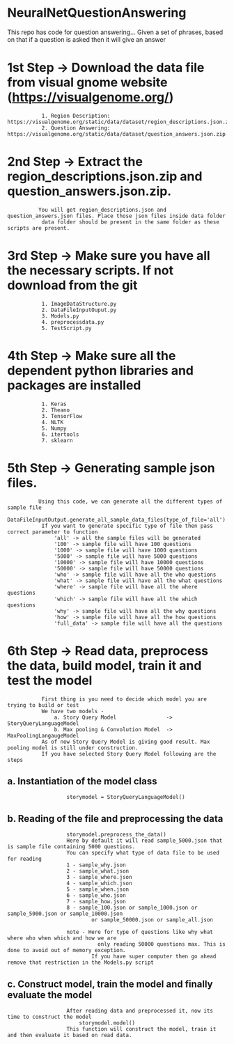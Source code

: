 # NeuralNetQuestionAnswering
This repo has code for question answering... Given a set of phrases, based on that if a question is asked then it will give an answer


# 1st Step -> Download the data file from visual gnome website (https://visualgenome.org/)
               1. Region Description: https://visualgenome.org/static/data/dataset/region_descriptions.json.zip
               2. Question Answering: https://visualgenome.org/static/data/dataset/question_answers.json.zip

# 2nd Step -> Extract the region_descriptions.json.zip and question_answers.json.zip. 
              You will get region_descriptions.json and question_answers.json files. Place those json files inside data folder
               data folder should be present in the same folder as these scripts are present.

# 3rd Step -> Make sure you have all the necessary scripts. If not download from the git
               1. ImageDataStructure.py
               2. DataFileInputOuput.py
               3. Models.py
               4. preprocessdata.py
               5. TestScript.py

# 4th Step -> Make sure all the dependent python libraries and packages are installed
               1. Keras
               2. Theano
               3. TensorFlow
               4. NLTK
               5. Numpy
               6. itertools
               7. sklearn

# 5th Step -> Generating sample json files.
              Using this code, we can generate all the different types of sample file
                   DataFileInputOutput.generate_all_sample_data_files(type_of_file='all')
               If you want to generate specific type of file then pass correct parameter to function
                   'all' -> all the sample files will be generated
                   '100' -> sample file will have 100 questions
                   '1000' -> sample file will have 1000 questions
                   '5000' -> sample file will have 5000 questions
                   '10000' -> sample file will have 10000 questions
                   '50000' -> sample file will have 50000 questions
                   'who' -> sample file will have all the who questions
                   'what' -> sample file will have all the what questions
                   'where' -> sample file will have all the where questions
                   'which' -> sample file will have all the which questions
                   'why' -> sample file will have all the why questions
                   'how' -> sample file will have all the how questions
                   'full_data' -> sample file will have all the questions

# 6th Step -> Read data, preprocess the data, build model, train it and test the model
               First thing is you need to decide which model you are trying to build or test
               We have two models -
                   a. Story Query Model                -> StoryQueryLanguageModel
                   b. Max pooling & Convolution Model  -> MaxPoolingLangaugeModel
               As of now Story Query Model is giving good result. Max pooling model is still under construction.
               If you have selected Story Query Model following are the steps
##                   a. Instantiation of the model class
                       storymodel = StoryQueryLanguageModel()
##                   b. Reading of the file and preprocessing the data
                       storymodel.preprocess_the_data()
                       Here by default it will read sample_5000.json that is sample file containing 5000 questions.
                       You can specify what type of data file to be used for reading
                       1 - sample_why.json
                       2 - sample_what.json
                       3 - sample_where.json
                       4 - sample_which.json
                       5 - sample_when.json
                       6 - sample_who.json
                       7 - sample_how.json
                       8 - sample_100.json or sample_1000.json or sample_5000.json or sample_10000.json
                               or sample_50000.json or sample_all.json

                       note - Here for type of questions like why what where who when which and how we are
                                 only reading 50000 questions max. This is done to avoid out of memory exception.
                               If you have super computer then go ahead remove that restriction in the Models.py script
##                   c. Construct model, train the model and finally evaluate the model
                       After reading data and preprocessed it, now its time to construct the model
                           storymodel.model()
                       This function will construct the model, train it and then evaluate it based on read data.

